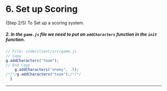 # 6. Set up Scoring
 (Step 2/5) To Set up a scoring system.

##### 2. In the `game.js` file we need to put an `addCharacters` _function_ in the `init` _function_.

```javascript
// File: code/client/src/game.js
// Copy 
g.addCharacters("team");
// End Copy
    g.addCharacters("enemy", .5);
/*[*/g.addCharacters("team");/*]*/
  }
```

<hr class="uk-margin-medium">